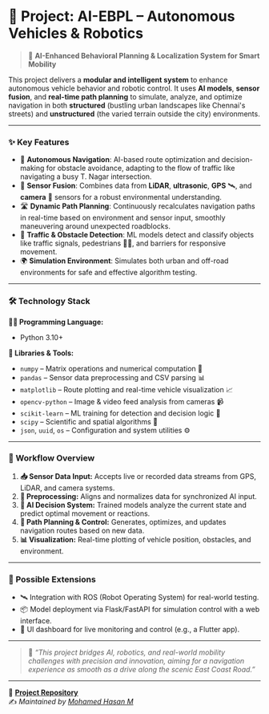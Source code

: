 # 🤖 Project: AI-EBPL – Autonomous Vehicles & Robotics   

> 🚗 **AI-Enhanced Behavioral Planning & Localization System for Smart Mobility**

This project delivers a **modular and intelligent system** to enhance autonomous vehicle behavior and robotic control. It uses **AI models**, **sensor fusion**, and **real-time path planning** to simulate, analyze, and optimize navigation in both **structured** (bustling urban landscapes like Chennai's streets) and **unstructured** (the varied terrain outside the city) environments.

---

### ✨ Key Features

- 🤖 **Autonomous Navigation**: AI-based route optimization and decision-making for obstacle avoidance, adapting to the flow of traffic like navigating a busy T. Nagar intersection.
- 🧠 **Sensor Fusion**: Combines data from **LiDAR**, **ultrasonic**, **GPS** 🛰️, and **camera** 📸 sensors for a robust environmental understanding.
- 🛣️ **Dynamic Path Planning**: Continuously recalculates navigation paths in real-time based on environment and sensor input, smoothly maneuvering around unexpected roadblocks.
- 🚧 **Traffic & Obstacle Detection**: ML models detect and classify objects like traffic signals, pedestrians 🚶‍♂️, and barriers for responsive movement.
- 🌍 **Simulation Environment**: Simulates both urban and off-road environments for safe and effective algorithm testing.

---

### 🛠️ Technology Stack

**🧑‍💻 Programming Language:**
- Python 3.10+

**🔧 Libraries & Tools:**
- `numpy` – Matrix operations and numerical computation 🔢
- `pandas` – Sensor data preprocessing and CSV parsing 📊
- `matplotlib` – Route plotting and real-time vehicle visualization 📈
- `opencv-python` – Image & video feed analysis from cameras 📹
- `scikit-learn` – ML training for detection and decision logic 🧠
- `scipy` – Scientific and spatial algorithms 📐
- `json`, `uuid`, `os` – Configuration and system utilities ⚙️

---

### 🔄 Workflow Overview

1. **📥 Sensor Data Input:** Accepts live or recorded data streams from GPS, LiDAR, and camera systems.
2. **🧹 Preprocessing:** Aligns and normalizes data for synchronized AI input.
3. **🤖 AI Decision System:** Trained models analyze the current state and predict optimal movement or reactions.
4. **📍 Path Planning & Control:** Generates, optimizes, and updates navigation routes based on new data.
5. **📊 Visualization:** Real-time plotting of vehicle position, obstacles, and environment.

---

### 🧪 Possible Extensions

- 🛰️ Integration with ROS (Robot Operating System) for real-world testing.
- 📦 Model deployment via Flask/FastAPI for simulation control with a web interface.
- 📱 UI dashboard for live monitoring and control (e.g., a Flutter app).

---

> 🧠 _“This project bridges AI, robotics, and real-world mobility challenges with precision and innovation, aiming for a navigation experience as smooth as a drive along the scenic East Coast Road.”_

---

📂 [**Project Repository**](https://github.com/mohamedhasan8403/AI-EBPL)  
✍️ *Maintained by [Mohamed Hasan M](https://github.com/mohamedhasan8403)*
